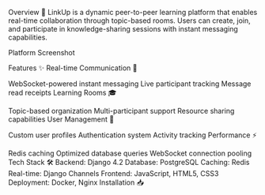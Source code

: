 Overview 🌟
LinkUp is a dynamic peer-to-peer learning platform that enables real-time collaboration through topic-based rooms. Users can create, join, and participate in knowledge-sharing sessions with instant messaging capabilities.

Platform Screenshot

Features ✨
Real-time Communication 💬

WebSocket-powered instant messaging
Live participant tracking
Message read receipts
Learning Rooms 🎓

Topic-based organization
Multi-participant support
Resource sharing capabilities
User Management 👥

Custom user profiles
Authentication system
Activity tracking
Performance ⚡

Redis caching
Optimized database queries
WebSocket connection pooling
Tech Stack 🛠️
Backend: Django 4.2
Database: PostgreSQL
Caching: Redis
Real-time: Django Channels
Frontend: JavaScript, HTML5, CSS3
Deployment: Docker, Nginx
Installation 📥

